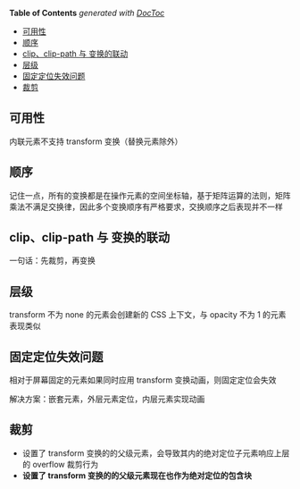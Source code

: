 <!-- START doctoc generated TOC please keep comment here to allow auto update -->
<!-- DON'T EDIT THIS SECTION, INSTEAD RE-RUN doctoc TO UPDATE -->
**Table of Contents**  *generated with [DocToc](https://github.com/thlorenz/doctoc)*

- [可用性](#%E5%8F%AF%E7%94%A8%E6%80%A7)
- [顺序](#%E9%A1%BA%E5%BA%8F)
- [clip、clip-path 与 变换的联动](#clipclip-path-%E4%B8%8E-%E5%8F%98%E6%8D%A2%E7%9A%84%E8%81%94%E5%8A%A8)
- [层级](#%E5%B1%82%E7%BA%A7)
- [固定定位失效问题](#%E5%9B%BA%E5%AE%9A%E5%AE%9A%E4%BD%8D%E5%A4%B1%E6%95%88%E9%97%AE%E9%A2%98)
- [裁剪](#%E8%A3%81%E5%89%AA)

<!-- END doctoc generated TOC please keep comment here to allow auto update -->

## 可用性

内联元素不支持 transform 变换（替换元素除外）

## 顺序

记住一点，所有的变换都是在操作元素的空间坐标轴，基于矩阵运算的法则，矩阵乘法不满足交换律，因此多个变换顺序有严格要求，交换顺序之后表现并不一样

## clip、clip-path 与 变换的联动

一句话：先裁剪，再变换

## 层级

transform 不为 none 的元素会创建新的 CSS 上下文，与 opacity 不为 1 的元素表现类似

## 固定定位失效问题

相对于屏幕固定的元素如果同时应用 transform 变换动画，则固定定位会失效

解决方案：嵌套元素，外层元素定位，内层元素实现动画

## 裁剪

- 设置了 transform 变换的的父级元素，会导致其内的绝对定位子元素响应上层的 overflow 裁剪行为
- **设置了 transform 变换的的父级元素现在也作为绝对定位的包含块**
